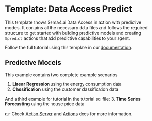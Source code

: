 # Template: Data Access Predict

This template shows Sema4.ai Data Access in action with predictive models. It contains all the necessary data files and follows the required structure to get started with building predictive models and creating `@predict` actions that add predictive capabilities to your agent.

Follow the full tutorial using this template in our [documentation](https://sema4.ai/docs/solutions/data-access/models).

## Predictive Models

This example contains two complete example scenarios:

1. **Linear Regression** using the energy consumption data
2. **Classification** using the customer classification data

And a third example for tutorial in the [tutorial.sql](tutorial.sql) file:
3. **Time Series Forecasting** using the house price data

👉 Check [Action Server](https://github.com/Sema4AI/actions/tree/master/action_server/docs) and [Actions](https://github.com/Sema4AI/actions/tree/master/actions/docs) docs for more information.